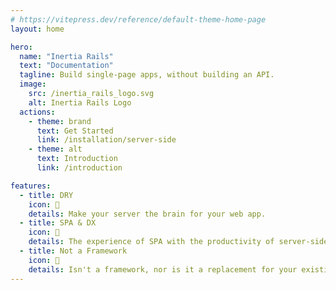 ```yaml
---
# https://vitepress.dev/reference/default-theme-home-page
layout: home

hero:
  name: "Inertia Rails"
  text: "Documentation"
  tagline: Build single-page apps, without building an API.
  image:
    src: /inertia_rails_logo.svg
    alt: Inertia Rails Logo
  actions:
    - theme: brand
      text: Get Started
      link: /installation/server-side
    - theme: alt
      text: Introduction
      link: /introduction

features:
  - title: DRY
    icon: 📝
    details: Make your server the brain for your web app.
  - title: SPA & DX
    icon: 🚀
    details: The experience of SPA with the productivity of server-side rendering.
  - title: Not a Framework
    icon: 🔌
    details: Isn't a framework, nor is it a replacement for your existing server-side or client-side frameworks. Think of Inertia as glue that connects the two.
---
```


